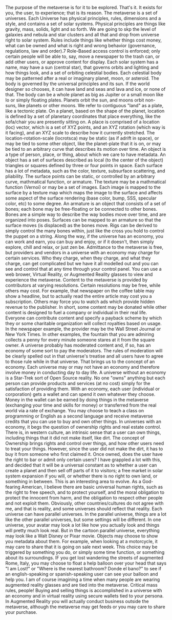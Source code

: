 The purpose of the metaverse is for it to be explored. That's it. It exists for you, the user, to experience; that is its reason. 
The metaverse is a set of universes. 
Each Universe has physical principles, rules, dimensions and a style, and contains a set of solar systems. 
Physical principles are things like gravity, mass, solids, light and so forth. We are going to skp the level of galaxies and nebula and star clusters and all that and drop from universe right to solar system. Rules include things like whether things cost money, what can be owned and what is right and wrong behavior (governance, regulations, law and order).7
Role-Based access control is enforced; only certain people will be able to, say, move a newspaper to the trash can, or add other users, or approve content for display. 
Each solar system has a name, may have a sun (central star), that governs orbits and lighting and how things look, and a set of orbiting celestial bodies. 
Each celestial body may be patterned after a real or imaginary planet, moon, or asteroid. The body is governed by the universal principles and its sun. If the world designer so chooses, it can have land and seas and lava and ice, or none of that. The body can be a whole planet as big as Jupiter or a small moon like Io or simply floating plates. 
Planets orbit the sun, and moons orbit non-suns, like planets or other moons. We refer to contiguous "land" as a plate, like a tectonic plate.
On a planet, based on the shape of the planet, location is defined by a set of planetary coordinates that place everything, like the sofa/chair you are presently sitting on. 
A place is comprised of a location (loc) vector, which is a set of XYZ points, and an XYZ rotation (which way is it facing), and an XYZ scale to describe how it currently stretched. The location-rotation-scale (locrotsca) may be static (as if adrift in space), or may be tied to some other object, like the planet-plate that it is on, or may be tied to an arbitrary curve that describes its motion over time. An object is a type of person, place, or thing, about which we care to have metadata. An object has a set of surfaces described as local (to the center of the object) triangles or squares defined by three or four points in space. 
Each surface has a lot of metadata, such as the color, texture, subsurface scattering, and pliability. The surface points can be static, or controlled by an arbitrary curve, mathmatical function, or armature. The texture may be a mathmatical function (Vernoi) or may be a set of images. Each image is mapped to the surface by a texture map which maps the image to the surface and affects some aspect of the surface rendering (base color, bump, SSS, specular color, etc) to some degree. 
An armature is an object that consists of a set of bones; each bone may be free-floating or be connected to other bones. Bones are a simple way to describe the way bodies move over time, and are organized into poses. Surfaces can be mapped to an armature so that the surface moves (is displaced) as the bones move. Rigs can be derived to simply control the many bones within, just like the cross you hold to control the puppet on a string. 
Along the way, if the universe has an economy, you can work and earn, you can buy and enjoy, or if it doesn't, then simply explore, chill and relax, or just zen be. Admittance to the metaverse is free, but providers and vendors in a universe with an economy may charge for certain services. Who they charge, when they charge, and what they charge, can get complicated but we have it all modelled out and you can see and control that at any time through your control panel. 
You can use a web brower, Virtual Reality, or Augmented Reality glasses to view and experience the metaverse. 
Content to the metaverse is provided by contributors at varying resolutions. Certain resolutions may be free, while others may cost. For example, that newspaper on the coffee table may show a headline, but to actually read the entire article may cost you a subscription. Others may force you to watch ads which provide hidden revenue to the publisher. In short, some content may be donated while other content is designed to fuel a company or individual in their real life. 
Everyone can contribute content and specify a payback scheme by which they or some charitable organization will collect royalties based on usage. In the newspaper example, the provider may be the Wall Street Journal or New York Times. In other examples, the fountain that you are admiring collects a penny for every minute someone stares at it from the square owner. 
A universe probably has moderated content and, if so, has an economy of some sort to pay the moderators. The rules of moderation will be clearly spelled out in that universe's treatise and all users have to agree to those rule while in that universe. 
That brings us to the concept of an economy. Each universe may or may not have an economy and therefore involve money in conducting day to day life. A universe without an economy is a Star-Trek sort of Open Source reality. No one "owns" anything but each person can provide products and services (at no cost) simply for the satisfaction of providing them. With an economy, each user (individual or corporation) gets a wallet and can spend it own whatever they choose. Money in the wallet can be earned by doing things in the metaverse (exchanging your time and skills for money) or transferred from the real world via a rate of exchange. You may choose to teach a class on programming or English as a second language and receive metaverse credits that you can use to buy and own other things. 
In universes with an economy, it begs the question of ownership rights and real estate control. There is, in western culture, an intrinsic sense that a user can own things, including things that it did not make itself, like dirt. The concept of Ownership brings rights and control over things, and how other users need to treat your things. However, since the user did not make the dirt, it has to buy it from someone who first claimed it. Once owned, does the user have the right to bar or admit only certain users? I have grappled a lot with this, and decided that it will be a universal constant as to whether a user can create a planet and then sell off parts of it to visitors; a free market in solar system expansion if you will, or whether there is no right to own land, or something in between. This is an interesting area to evolve. As a God-fearing American, I believe there are basic universal human rights, such as the right to free speech, and to protect yourself, and the moral obligation to protect the innocent from harm, and the obligation to respect other people and not exploit them. Obviously, other countries/cultures do not agree with me, and that is reality, and some universes should reflect that reality. 
Each universe can have parallel universes. In the parallel universe, things are a lot like the other parallel universes, but some settings will be different. In one universe, your avatar may look a lot like how you actually look and things will pretty much look real. But in the cartoon parallel universe, everything may look like a Walt Disney or Pixar movie. Objects may choose to show you metadata about them. For example, when looking at a motorcycle, it may care to share that it is going on sale next week. This choice may be triggered by something you do, or simply some time function, or something about its surroundings. IF you get lost wandering the streets of augmented Rome, Italy, you may choose to float a help balloon over your head that says "I am Lost!" or "Where is the nearest bathroom? Donde el bano?" to see if an english-speaking or spanish-speaking user can see your balloon and help you. I am of course imagining a time when many people are wearing augmented reality glasses and are tied into the metaverse. Critical mass rules, people! 
Buying and selling things is accomplished in a universe with an economy and in virtual reality using secure wallets tied to your persona. In Augmented Reality you will actually conduct business outside the metaverse, although the metaverse may get feeds or you may care to share your purchase.
